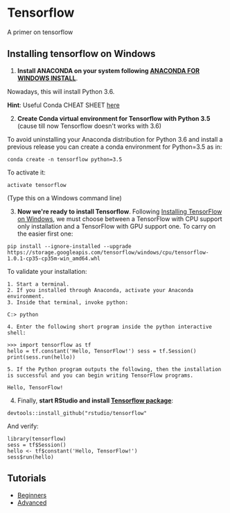 # Tensorflow
A primer on tensorflow

## Installing tensorflow on Windows

1. **Install ANACONDA on your system following [ANACONDA FOR WINDOWS INSTALL](https://docs.continuum.io/anaconda/install-windows)**.

Nowadays, this will install Python 3.6.

**Hint**: Useful Conda CHEAT SHEET [here](https://docs.continuum.io/anaconda/install-windows)


2. **Create Conda virtual environment for Tensorflow with Python 3.5** (cause till now Tensorflow doesn't works with 3.6)

To avoid uninstalling your Anaconda distribution for Python 3.6 and install a previous release you can create a conda environment for Python=3.5 as in:

```
conda create -n tensorflow python=3.5
```
To activate it:
```
activate tensorflow
```
(Type this on a Windows command line)

3. **Now we're ready to install Tensorflow**. Following [Installing TensorFlow on Windows](https://www.tensorflow.org/install/install_windows), we must choose between a TensorFlow with CPU support only installation and a TensorFlow with GPU support one. To carry on the easier first one:

```
pip install --ignore-installed --upgrade https://storage.googleapis.com/tensorflow/windows/cpu/tensorflow-1.0.1-cp35-cp35m-win_amd64.whl
```

To validate your installation:


	1. Start a terminal.
	2. If you installed through Anaconda, activate your Anaconda environment.
	3. Inside that terminal, invoke python:

```
C:> python
```

	4. Enter the following short program inside the python interactive shell:

```
>>> import tensorflow as tf
hello = tf.constant('Hello, TensorFlow!') sess = tf.Session() print(sess.run(hello))
```


	5. If the Python program outputs the following, then the installation is successful and you can begin writing TensorFlow programs. 

```
Hello, TensorFlow!
```

4. Finally, **start RStudio and install [Tensorflow package](https://rstudio.github.io/tensorflow/)**:

```
devtools::install_github("rstudio/tensorflow"
```

And verify:

```
library(tensorflow)
sess = tf$Session()
hello <- tf$constant('Hello, TensorFlow!')
sess$run(hello)
```

## Tutorials

* [Beginners](https://rstudio.github.io/tensorflow/tutorial_mnist_beginners.html)
* [Advanced](https://rstudio.github.io/tensorflow/tutorial_mnist_pros.html)







